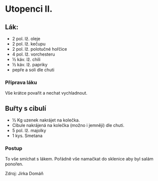 # Utopenci II.
## Lák:
- 2 pol. lž. oleje
- 2 pol. lž. kečupu
- 2 pol. lž. polotučné hořčice
- 4 pol. lž. vorchesteru
- ½ káv. lž. chili
- ½ káv. lž. papriky
- pepře a soli dle chuti
### Příprava láku
Vše krátce povařit a nechat vychladnout.
## Buřty s cibulí
- ½ Kg uzenek nakrájet na kolečka.
- Cibule nakrájená na kolečka (možno i jemněji) dle chuti.
- 5 pol. lž. majolky
- 1 kys. Smetana
### Postup
To vše smíchat s lákem.  Pořádně vše namačkat do sklenice aby byl salám ponořen.

Zdroj: Jirka Domáň
